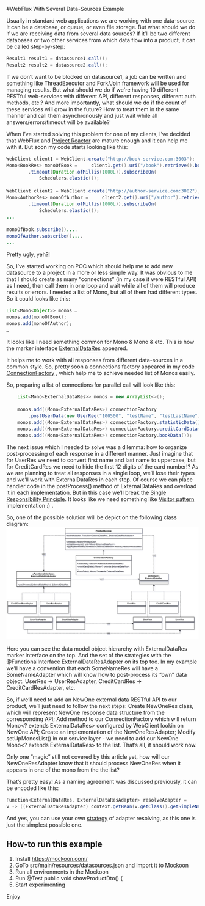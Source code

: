 #WebFlux With Several Data-Sources Example

Usually in standard web applications we are working with one data-source. It can be a database, or queue, or even file storage. But what should we do if we are receiving data from several data sources? If it’ll be two different databases or two other services from which data flow into a product, it can be called step-by-step:
```java
Result1 result1 = datasource1.call();
Result2 result2 = datasource2.call();
```
If we don’t want to be blocked on datasource1, a job can be written and something like ThreadExecutor and Fork/Join framework will be used for managing results. But what should we do if we're having 10 different RESTful web-services with different API, different responses, different auth methods, etc.? And more importantly, what should we do if the count of these services will grow in the future? How to treat them in the same manner and call them asynchronously and just wait while all answers/errors/timeout will be available?

When I’ve started solving this problem for one of my clients, I’ve decided that WebFlux and [Project Reactor](https://projectreactor.io/) are mature enough and it can help me with it. But soon my code starts looking like this:
```java
WebClient client1 = WebClient.create("http://book-service.com:3003");
Mono<BookRes> monoOfBook =     client1.get().uri("/book").retrieve().bodyToMono(BookRes.class)
        .timeout(Duration.ofMillis(1000L)).subscribeOn(
            Schedulers.elastic());

WebClient client2 = WebClient.create("http://author-service.com:3002");
Mono<AuthorRes> monoOfAuthor =     client2.get().uri("/author").retrieve().bodyToMono(AuthorRes.class)
        .timeout(Duration.ofMillis(1000L)).subscribeOn(
            Schedulers.elastic());
...

monoOfBook.subscribe()....
monoOfAuthor.subscribe()....
...
```
Pretty ugly, yeh?!

So, I’ve started working on POC which should help me to add new datasource to a project in a more or less simple way. It was obvious to me that I should create as many “connections” (in my case it were RESTful API) as I need, then call them in one loop and wait while all of them will produce results or errors. I needed a list of Mono, but all of them had different types. So it could looks like this:
```java
List<Mono<Object>> monos …
monos.add(monoOfBook);
monos.add(monoOfAuthor);
…
```
It looks like I need something common for Mono<AuthorRes> & Mono<BookRes> & etc. This is how the marker interface [ExternalDataRes](/blob/main/src/main/java/com/wfwsds/model/ExternalDataRes.java) appeared.

It helps me to work with all responses from different data-sources in a common style. So, pretty soon a connections factory appeared in my code [ConnectionFactory](https://github.com/viacheslavyakovenko/webflux-with-several-datasources/blob/main/src/main/java/com/wfwsds/util/ConnectionFactory.java) , which help me to achieve needed list of Monos easily.

So, preparing a list of connections for parallel call will look like this:
```java
    List<Mono<ExternalDataRes>> monos = new ArrayList<>();

    monos.add((Mono<ExternalDataRes>) connectionFactory
        .postUserData(new UserReq("100500", "testName", "testLastName")));
    monos.add((Mono<ExternalDataRes>) connectionFactory.statisticData());
    monos.add((Mono<ExternalDataRes>) connectionFactory.creditCardData());
    monos.add((Mono<ExternalDataRes>) connectionFactory.bookData());
```
The next issue which I needed to solve was a dilemma: how to organize post-processing of each response in a different manner. Just imagine that for UserRes we need to convert first name and last name to uppercase, but for CreditCardRes we need to hide the first 12 digits of the card number!? As we are planning to treat all responses in a single loop, we’ll lose their types and we’ll work with ExternalDataRes in each step. Of course we can place handler code in the postProcess() method of ExternalDataRes and overload it in each implementation. But in this case we’ll break the [Single Responsibility Principle](https://en.wikipedia.org/wiki/Single-responsibility_principle). It looks like we need something like [Visitor pattern](https://en.wikipedia.org/wiki/Visitor_pattern) implementation :) .

So, one of the possible solution will be depict on the following class diagram:
![Class Diagram](img/class-diagram.png)

Here you can see the data model object hierarchy with ExternalDataRes marker interface on the top. And the set of the strategies with the @FunctionalInterface ExternalDataResAdapter on its top too. In my example we’ll have a convention that each SomeNameRes will have a SomeNameAdapter which will know how to post-process its “own” data object.
UserRes -> UserResAdapter, CreditCardRes -> CreditCardResAdapter, etc.

So, if we’ll need to add an NewOne external data RESTful API to our product, we’ll just need to follow the next steps:
Create NewOneRes class, which will represent NewOne response data structure from the corresponding API;
Add method to our ConnectionFactory which will return Mono<? extends ExternalDataRes> configured by WebClient lookin on NewOne API;
Create an implementation of the NewOneResAdapter;
Modify setUpMonosList() in our service layer - we need to add our NewOne Mono<? extends ExternalDataRes> to the list.
That’s all, it should work now.

Only one “magic” still not covered by this article yet, how will our NewOneResAdapter know that it should process NewOneRes when it appears in one of the mono from the the list?

That’s pretty easy! As a naming agreement was discussed previously, it can be encoded like this:
```java
Function<ExternalDataRes, ExternalDataResAdapter> resolveAdapter =
v -> ((ExternalDataResAdapter) context.getBean(v.getClass().getSimpleName() + “Adapter”));
```
And yes, you can use your own [strategy](https://en.wikipedia.org/wiki/Strategy_pattern) of adapter resolving, as this one is just the simplest possible one.


## How-to run this example
1. Install https://mockoon.com/
2. GoTo src/main/resources/datasources.json and import it to Mockoon
3. Run all environments in the Mockoon
4. Run   @Test
         public void showProductDto() {
5. Start experimenting

Enjoy